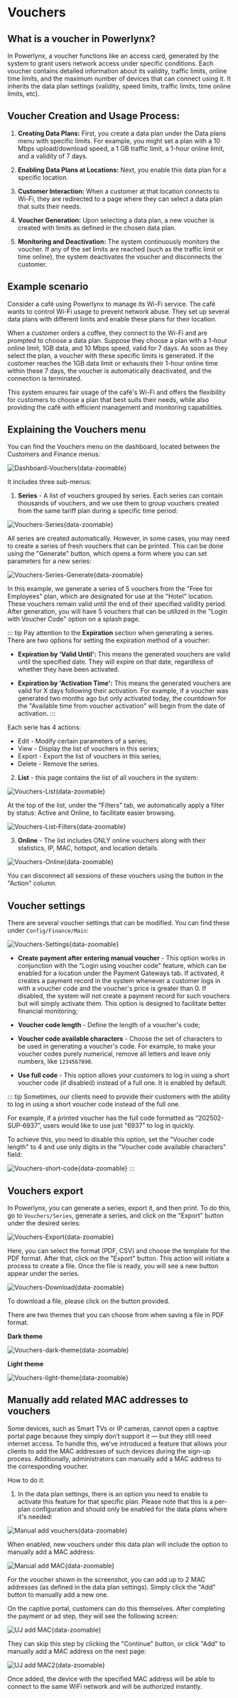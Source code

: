 # Vouchers

## What is a voucher in Powerlynx?

In Powerlynx, a voucher functions like an access card, generated by the system to grant users network access under specific conditions. Each voucher contains detailed information about its validity, traffic limits, online time limits, and the maximum number of devices that can connect using it. It inherits the data plan settings (validity, speed limits, traffic limits, time online limits, etc).

## Voucher Creation and Usage Process:

1. **Creating Data Plans:** First, you create a data plan under the Data plans menu with specific limits. For example, you might set a plan with a 10 Mbps upload/download speed, a 1 GB traffic limit, a 1-hour online limit, and a validity of 7 days.

2. **Enabling Data Plans at Locations:** Next, you enable this data plan for a specific location.

3. **Customer Interaction:** When a customer at that location connects to Wi-Fi, they are redirected to a page where they can select a data plan that suits their needs.

4. **Voucher Generation:** Upon selecting a data plan, a new voucher is created with limits as defined in the chosen data plan.

5. **Monitoring and Deactivation:** The system continuously monitors the voucher. If any of the set limits are reached (such as the traffic limit or time online), the system deactivates the voucher and disconnects the customer.

## Example scenario

Consider a café using Powerlynx to manage its Wi-Fi service. The café wants to control Wi-Fi usage to prevent network abuse. They set up several data plans with different limits and enable these plans for their location.

When a customer orders a coffee, they connect to the Wi-Fi and are prompted to choose a data plan. Suppose they choose a plan with a 1-hour online limit, 1GB data, and 10 Mbps speed, valid for 7 days. As soon as they select the plan, a voucher with these specific limits is generated. If the customer reaches the 1GB data limit or exhausts their 1-hour online time within these 7 days, the voucher is automatically deactivated, and the connection is terminated.

This system ensures fair usage of the café's Wi-Fi and offers the flexibility for customers to choose a plan that best suits their needs, while also providing the café with efficient management and monitoring capabilities.

## Explaining the Vouchers menu

You can find the Vouchers menu on the dashboard, located between the Customers and Finance menus:

![Dashboard-Vouchers](images/dashboard_vouchers.png){data-zoomable}

It includes three sub-menus:

1. **Series** - A list of vouchers grouped by series. Each series can contain thousands of vouchers, and we use them to group vouchers created from the same tariff plan during a specific time period:

![Vouchers-Series](images/vouchers_series.png){data-zoomable}

All series are created automatically. However, in some cases, you may need to create a series of fresh vouchers that can be printed. This can be done using the "Generate" button, which opens a form where you can set parameters for a new series:

![Vouchers-Series-Generate](images/serie-generate.png){data-zoomable}

In this example, we generate a series of 5 vouchers from the "Free for Employees" plan, which are designated for use at the "Hotel" location. These vouchers remain valid until the end of their specified validity period. After generation, you will have 5 vouchers that can be utilized in the "Login with Voucher Code" option on a splash page.

::: tip
Pay attention to the **Expiration** section when generating a series. There are two options for setting the expiration method of a voucher:
- **Expiration by 'Valid Until':** This means the generated vouchers are valid until the specified date. They will expire on that date, regardless of whether they have been activated.

- **Expiration by 'Activation Time':** This means the generated vouchers are valid for X days following their activation. For example, if a voucher was generated two months ago but only activated today, the countdown for the "Available time from voucher activation" will begin from the date of activation.
:::

Each serie has 4 actions: 
- Edit - Modify certain parameters of a series;
- View - Display the list of vouchers in this series;
- Export - Export the list of vouchers in this series;
- Delete - Remove the series. 

2. **List** - this page contains the list of all vouchers in the system:

![Vouchers-List](images/vouchers-list.png){data-zoomable}

At the top of the list, under the "Filters" tab, we automatically apply a filter by status: Active and Online, to facilitate easier browsing.

![Vouchers-List-Filters](images/vouchers-list-filters.png){data-zoomable}

3. **Online** - The list includes ONLY online vouchers along with their statistics, IP, MAC, hotspot, and location details.

![Vouchers-Online](images/vouchers-online.png){data-zoomable}

You can disconnect all sessions of these vouchers using the button in the "Action" column.

## Voucher settings

There are several voucher settings that can be modified. You can find these under `Config/Finance/Main`:

![Vouchers-Settings](images/vouchers-settings.png){data-zoomable}

* **Create payment after entering manual voucher** - This option works in conjunction with the "Login using voucher code" feature, which can be enabled for a location under the Payment Gateways tab. If activated, it creates a payment record in the system whenever a customer logs in with a voucher code and the voucher's price is greater than 0. If disabled, the system will not create a payment record for such vouchers but will simply activate them. This option is designed to facilitate better financial monitoring;

* **Voucher code length** - Define the length of a voucher's code;

* **Voucher code available characters** - Choose the set of characters to be used in generating a voucher's code. For example, to make your voucher codes purely numerical, remove all letters and leave only numbers, like `1234567890`.

* **Use full code** - This option allows your customers to log in using a short voucher code (if disabled) instead of a full one. It is enabled by default.

::: tip
Sometimes, our clients need to provide their customers with the ability to log in using a short voucher code instead of the full one.

For example, if a printed voucher has the full code formatted as “202502-SUP-6937”, users would like to use just "6937" to log in quickly.

To achieve this, you need to disable this option, set the "Voucher code length" to 4 and use only digits in the "Voucher code available characters" field:

![Vouchers-short-code](images/voucher-short-code.png){data-zoomable}
:::


## Vouchers export

In Powerlynx, you can generate a series, export it, and then print. To do this, go to `Vouchers/Series`, generate a series, and click on the "Export" button under the desired series:

![Vouchers-Export](images/vouchers_export_format.png){data-zoomable}

Here, you can select the format (PDF, CSV) and choose the template for the PDF format. After that, click on the "Export" button. This action will initiate a process to create a file. Once the file is ready, you will see a new button appear under the series.

![Vouchers-Download](images/vouchers_download_button.png){data-zoomable}

To download a file, please click on the button provided.

There are two themes that you can choose from when saving a file in PDF format.

**Dark theme**

![Vouchers-dark-theme](images/vouchers_dark_theme.png){data-zoomable}

**Light theme**

![Vouchers-light-theme](images/vouchers_light_theme.png){data-zoomable}

## Manually add related MAC addresses to vouchers

Some devices, such as Smart TVs or IP cameras, cannot open a captive portal page because they simply don’t support it — but they still need internet access. To handle this, we’ve introduced a feature that allows your clients to add the MAC addresses of such devices during the sign-up process. Additionally, administrators can manually add a MAC address to the corresponding voucher.

How to do it:

1. In the data plan settings, there is an option you need to enable to activate this feature for that specific plan. Please note that this is a per-plan configuration and should only be enabled for the data plans where it's needed:

![Manual add vouchers](images/prompt-add-mac-address.png){data-zoomable}

When enabled, new vouchers under this data plan will include the option to manually add a MAC address:

![Manual add MAC](images/add-mac-manually.png){data-zoomable}

For the voucher shown in the screenshot, you can add up to 2 MAC addresses (as defined in the data plan settings). Simply click the "Add" button to manually add a new one.

On the captive portal, customers can do this themselves. After completing the payment or ad step, they will see the following screen:

![UJ add MAC](images/uj-add-mac1.jpeg#mediumsize){data-zoomable}

They can skip this step by clicking the "Continue" button, or click "Add" to manually add a MAC address on the next page:

![UJ add MAC2](images/uj-add-mac2.jpeg#mediumsize){data-zoomable}

Once added, the device with the specified MAC address will be able to connect to the same WiFi network and will be authorized instantly.
